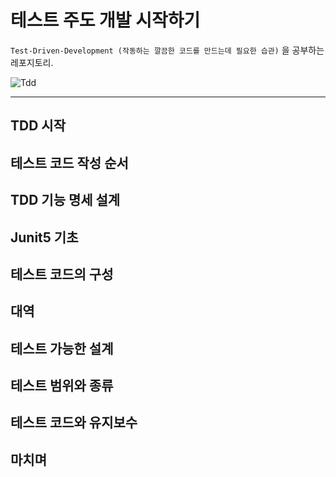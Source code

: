 # 테스트 주도 개발 시작하기

`Test-Driven-Development (작동하는 깔끔한 코드를 만드는데 필요한 습관)` 을 공부하는 레포지토리.

![Tdd](https://user-images.githubusercontent.com/40031858/134803669-88a0a0eb-512f-483e-93cf-bd32845726cb.png)

----

## TDD 시작

## 테스트 코드 작성 순서

 ## TDD 기능 명세 설계

## Junit5 기초

## 테스트 코드의 구성

## 대역

## 테스트 가능한 설계

## 테스트 범위와 종류

## 테스트 코드와 유지보수

## 마치며


